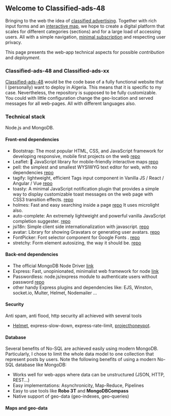 ## Welcome to Classified-ads-48 

Bringing to the web the idea of [classified advertising](https://www.wikiwand.com/en/Classified_advertising). Together with rich input forms and an [interactive map](https://leafletjs.com/), we hope to create a digital platform that scales for different categories (sections) and for a large load of accessing users. All with a simple navigation, [minimal subscription](https://www.wikiwand.com/en/Passwordless_authentication) and respecting user privacy.

This page presents the web-app technical aspects for possible *contribution* and *deployment*.

### Classified-ads-48 and Classified-ads-xx 

[Classified-ads-48](https://github.com/bacloud14/Classified-ads-48) would be the code base of a fully functional website that I (personally) want to deploy in Algeria. This means that it is specific to my case. Nevertheless, the repository is supposed to be fully customizable. You could with little configuration change the geo-location and served messages for all web-pages. All with different languages also. 

### Technical stack 

Node.js and MongoDB.

#### Front-end dependencies

 - Bootstrap: The most popular HTML, CSS, and JavaScript framework for developing responsive, mobile first projects on the web [repo](https://github.com/twbs/bootstrap)
 - Leaflet: 🍃 JavaScript library for mobile-friendly interactive maps [repo](https://github.com/Leaflet/Leaflet)
 - pell: the simplest and smallest WYSIWYG text editor for web, with no dependencies [repo](https://github.com/jaredreich/pell)
 - tagify: lightweight, efficient Tags input component in Vanilla JS / React / Angular / Vue [repo](https://github.com/yairEO/tagify)
 - toasty: A minimal JavaScript notification plugin that provides a simple way to display customizable toast messages on the web page with CSS3 transition effects. [repo](https://github.com/egalink/Toasty.js)
 - holmes: Fast and easy searching inside a page [repo](https://github.com/Haroenv/holmes) It uses microlight also.
 - auto-complete:  An extremely lightweight and powerful vanilla JavaScript completion suggester. [repo](https://github.com/Pixabay/JavaScript-autoComplete)
 - jsi18n: Simple client side internationalization with javascript. [repo](https://github.com/danabr/jsI18n) 
 - avatar: Library for showing Gravatars or generating user avatars. [repo](https://github.com/MatthewCallis/avatar) 
 - FontPicker: Font selector component for Google Fonts . [repo](https://github.com/samuelmeuli/font-picker)
 - stretchy: Form element autosizing, the way it should be. [repo](https://github.com/LeaVerou/stretchy)

#### Back-end dependencies

 - The official MongoDB Node Driver [link](https://mongodb.github.io/node-mongodb-native/)
 - Express: Fast, unopinionated, minimalist web framework for node [link](https://expressjs.com/)
 - Passwordless: node.js/express module to authenticate users without password [repo](https://github.com/florianheinemann/passwordless)
 - other handy Express plugins and dependencies like: EJS, Winston, socket.io, Multer, Helmet, Nodemailer ...

#### Security

Anti spam, anti flood, http security all achieved with several tools

 - [Helmet](https://helmetjs.github.io/), express-slow-down, express-rate-limit, [projecthoneypot](https://www.projecthoneypot.org/).

#### Database

Several benefits of No-SQL are achieved easily using modern MongoDB. Particularly, I chose to limit the whole data model to one collection that represent posts by users. Note the following benefits of using a modern No-SQL database like MongoDB:

 - Works well for web-apps where data can be unstructured (JSON, HTTP, REST...)
 - Easy implementations: Asynchronicity, Map-Reduce, Pipelines
 - Easy to use tools like **Robo 3T** and **MongoDBCompass**
 - Native support of geo-data (geo-indexes, geo-queries)

#### Maps and geo-data
